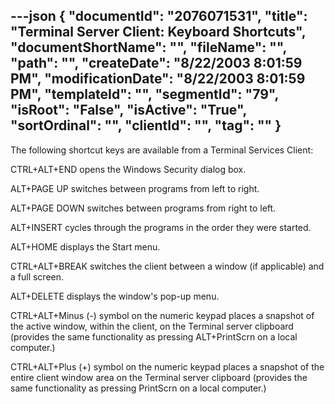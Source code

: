 ---json
{
  "documentId": "2076071531",
  "title": "Terminal Server Client: Keyboard Shortcuts",
  "documentShortName": "",
  "fileName": "",
  "path": "",
  "createDate": "8/22/2003 8:01:59 PM",
  "modificationDate": "8/22/2003 8:01:59 PM",
  "templateId": "",
  "segmentId": "79",
  "isRoot": "False",
  "isActive": "True",
  "sortOrdinal": "",
  "clientId": "",
  "tag": ""
}
---

The following shortcut keys are available from a Terminal Services Client: 

CTRL+ALT+END opens the Windows Security dialog box.

ALT+PAGE UP switches between programs from left to right.

ALT+PAGE DOWN switches between programs from right to left.

ALT+INSERT cycles through the programs in the order they were started.

ALT+HOME displays the Start menu.

CTRL+ALT+BREAK switches the client between a window (if applicable) and a full screen.

ALT+DELETE displays the window's pop-up menu.

CTRL+ALT+Minus (-) symbol on the numeric keypad places a snapshot of the active window, within the client, on the Terminal server clipboard (provides the same functionality as pressing ALT+PrintScrn on a local computer.) 

CTRL+ALT+Plus (+) symbol on the numeric keypad places a snapshot of the entire client window area on the Terminal server clipboard (provides the same functionality as pressing PrintScrn on a local computer.)
